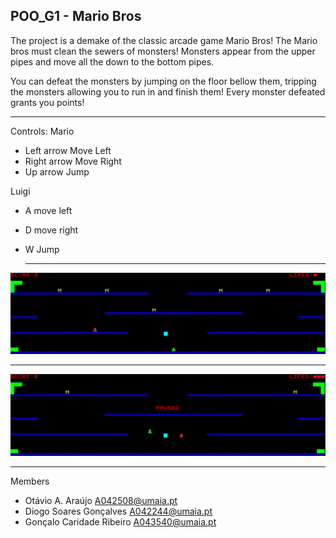 ## POO_G1 - Mario Bros
The project is a demake of the classic arcade game Mario Bros!
The Mario bros must clean the sewers of monsters! Monsters appear from the upper pipes and move all the down to the bottom pipes.

You can defeat the monsters by jumping on the floor bellow them, tripping the monsters allowing you to run in and finish them! Every monster defeated grants you points!


---------
Controls:
Mario
- Left arrow Move Left
- Right arrow Move Right
- Up arrow Jump

Luigi
- A move left
- D move right
- W Jump

  ---------

![img](https://github.com/Otavio-A/TAG01/blob/master/Docs/Mocks/screenshotgame.png)

---------
![img](https://github.com/Otavio-A/TAG01/blob/master/Docs/Mocks/pausedScreen.png)


---------

Members
  - Otávio A. Araújo A042508@umaia.pt
  - Diogo Soares Gonçalves A042244@umaia.pt
  - Gonçalo Caridade Ribeiro A043540@umaia.pt
